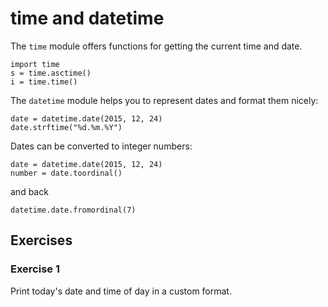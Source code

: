 
# time and datetime

The `time` module offers functions for getting the current time and date.

    import time
    s = time.asctime()
    i = time.time()

The `datetime` module helps you to represent dates and format them nicely:

    date = datetime.date(2015, 12, 24)
    date.strftime("%d.%m.%Y")
        
Dates can be converted to integer numbers:

    date = datetime.date(2015, 12, 24)
    number = date.toordinal()

and back

    datetime.date.fromordinal(7)
    
## Exercises

### Exercise 1

Print today's date and time of day in a custom format.


